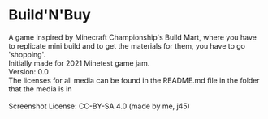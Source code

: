 # Build'N'Buy
A game inspired by Minecraft Championship's Build Mart, where you have to replicate mini build and to get the materials for them, you have to go 'shopping'.<br>
Initially made for 2021 Minetest game jam.<br>
Version: 0.0<br>
The licenses for all media can be found in the README.md file in the folder that the media is in<br>
<br>
Screenshot License: CC-BY-SA 4.0 (made by me, j45)<br>